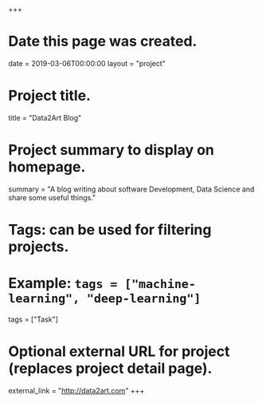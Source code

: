 +++
# Date this page was created.
date = 2019-03-06T00:00:00
layout = "project"

# Project title.
title = "Data2Art Blog"

# Project summary to display on homepage.
summary = "A blog writing about software Development, Data Science and share some useful things."

# Tags: can be used for filtering projects.
# Example: `tags = ["machine-learning", "deep-learning"]`
tags = ["Task"]

# Optional external URL for project (replaces project detail page).
external_link = "http://data2art.com"
+++

